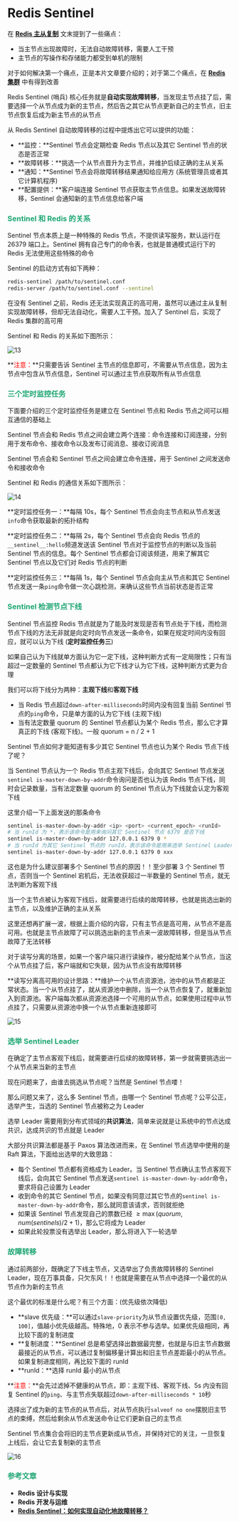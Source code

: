 # Redis Sentinel

在 **[Redis 主从复制](./Redis主从复制.html#主从复制的痛点)** 文末提到了一些痛点：

- 当主节点出现故障时，无法自动故障转移，需要人工干预
- 主节点的写操作和存储能力都受到单机的限制

对于如何解决第一个痛点，正是本片文章要介绍的；对于第二个痛点，在 **[Redis 集群](./Redis-Cluster.html)** 中有得到改善

Redis Sentinel (哨兵) 核心任务就是**自动实现故障转移**，当发现主节点挂了后，需要选择一个从节点成为新的主节点，然后告之其它从节点更新自己的主节点，旧主节点恢复后成为新主节点的从节点

从 Redis Sentinel 自动故障转移的过程中提炼出它可以提供的功能：

- **监控：**Sentinel 节点会定期检查 Redis 节点以及其它 Sentinel 节点的状态是否正常
- **故障转移：**挑选一个从节点晋升为主节点，并维护后续正确的主从关系
- **通知：**Sentinel 节点会将故障转移结果通知给应用方 (系统管理员或者其它计算机程序)
- **配置提供：**客户端连接 Sentinel 节点获取主节点信息。如果发送故障转移，Sentinel 会通知新的主节点信息给客户端

### <font color='#1FA774'>Sentinel 和 Redis 的关系</font>

Sentinel 节点本质上是一种特殊的 Redis 节点，不提供读写服务，默认运行在 26379 端口上。Sentinel 拥有自己专门的命令表，也就是普通模式运行下的 Redis 无法使用这些特殊的命令

Sentinel 的启动方式有如下两种：

```bash
redis-sentinel /path/to/sentinel.conf
redis-server /path/to/sentinel.conf --sentinel
```

在没有 Sentinel 之前，Redis 还无法实现真正的高可用，虽然可以通过主从复制实现故障转移，但却无法自动化，需要人工干预。加入了 Sentinel 后，实现了 Redis 集群的高可用

Sentinel 和 Redis 的关系如下图所示：

![13](https://cdn.jsdelivr.net/gh/LFool/new-image-hosting@master/20230420/0321411681932101n0qL2L13.svg)

**<font color='red'>注意：</font>**只需要告诉 Sentinel 主节点的信息即可，不需要从节点信息，因为主节点中包含从节点信息，Sentinel 可以通过主节点获取所有从节点信息

### <font color='#1FA774'>三个定时监控任务</font>

下面要介绍的三个定时监控任务是建立在 Sentinel 节点和 Redis 节点之间可以相互通信的基础上

Sentinel 节点会和 Redis 节点之间会建立两个连接：命令连接和订阅连接，分别用于发布命令、接收命令以及发布订阅消息、接收订阅消息

Sentinel 节点会和 Sentinel 节点之间会建立命令连接，用于 Sentinel 之间发送命令和接收命令

Sentinel 和 Redis 的通信关系如下图所示：

![14](https://cdn.jsdelivr.net/gh/LFool/new-image-hosting@master/20230420/0115311681924531vMftwb14.svg)

**定时监控任务一：**每隔 10s，每个 Sentinel 节点会向主节点和从节点发送`info`命令获取最新的拓扑结构

**定时监控任务二：**每隔 2s，每个 Sentinel 节点会向 Redis 节点的`__sentinel__:hello`频道发送该 Sentinel 节点对于监控节点的判断以及当前 Sentinel 节点的信息。每个 Sentinel 节点都会订阅该频道，用来了解其它 Sentinel 节点以及它们对 Redis 节点的判断

**定时监控任务三：**每隔 1s，每个 Sentinel 节点会向主从节点和其它 Sentinel 节点发送一条`ping`命令做一次心跳检测，来确认这些节点当前状态是否正常

### <font color='#1FA774'>Sentinel 检测节点下线</font>

Sentinel 节点监控 Redis 节点就是为了能及时发现是否有节点处于下线，而检测节点下线的方法无非就是向定时向节点发送一条命令，如果在规定时间内没有回应，就可以认为下线 (**定时监控任务三**)

如果自己认为下线就单方面认为它一定下线，这种判断方式有一定局限性；只有当超过一定数量的 Sentinel 节点都认为它下线才认为它下线，这种判断方式更为合理

我们可以将下线分为两种：**主观下线**和**客观下线**

- 当 Redis 节点超过`down-after-milliseconds`时间内没有回复当前 Sentinel 节点的`ping`命令，只是单方面的认为它下线 (主观下线)
- 当有法定数量 quorum 的 Sentinel 节点都认为某个 Redis 节点，那么它才算真正的下线 (客观下线)。一般 quorum = n / 2 + 1

Sentinel 节点如何才能知道有多少其它 Sentinel 节点也认为某个 Redis 节点下线了呢？

当 Sentinel 节点认为一个 Redis 节点主观下线后，会向其它 Sentinel 节点发送`sentinel is-master-down-by-addr`命令询问是否也认为该 Redis 节点下线，同时会记录数量，当有法定数量 quorum 的 Sentinel 节点认为下线就会认定为客观下线

这里介绍一下上面发送的那条命令

```bash
sentinel is-master-down-by-addr <ip> <port> <current_epoch> <runId>
# 当 runId 为 *，表示该命令是用来询问其它 Sentinel 节点 6379 是否下线
sentinel is-master-down-by-addr 127.0.0.1 6379 0 *
# 当 runId 为其它 Sentinel 节点的 runId，表示该命令是用来选举 Sentinel Leader
sentinel is-master-down-by-addr 127.0.0.1 6379 0 xxx
```

这也是为什么建议部署多个 Sentinel 节点的原因！！至少部署 3 个 Sentinel 节点，否则当一个 Sentinel 宕机后，无法收获超过一半数量的 Sentinel 节点，就无法判断为客观下线

当一个主节点被认为客观下线后，就需要进行后续的故障转移，也就是挑选出新的主节点，以及维护正确的主从关系

这里还想再扩展一波，根据上面介绍的内容，只有主节点是高可用，从节点不是高可用。也就是主节点故障了可以挑选出新的主节点来一波故障转移，但是当从节点故障了无法转移

对于读写分离的场景，如果一个客户端只进行读操作，被分配给某个从节点，当这个从节点挂了后，客户端就和它失联，因为从节点没有故障转移

**读写分离高可用的设计思路：**维护一个从节点资源池，池中的从节点都是正常状态。当一个从节点挂了，就从资源池中删除，当一个从节点恢复了，就重新加入到资源池。客户端每次都从资源池选择一个可用的从节点，如果使用过程中从节点挂了，只需要从资源池中换一个从节点重新连接即可

![15](https://cdn.jsdelivr.net/gh/LFool/new-image-hosting@master/20230420/0217151681928235QMQcNm15.svg)

### <font color='#1FA774'>选举 Sentinel Leader</font>

在确定了主节点客观下线后，就需要进行后续的故障转移，第一步就需要挑选出一个从节点来当新的主节点

现在问题来了，由谁去挑选从节点呢？当然是 Sentinel 节点喽！

那么问题又来了，这么多 Sentinel 节点，由哪一个 Sentinel 节点呢？公平公正，选举产生，当选的 Sentinel 节点被称之为 Leader

选举 Leader 需要用到分布式领域的**共识算法**，简单来说就是让系统中的节点达成共识，达成共识的节点就是 Leader

大部分共识算法都是基于 Paxos 算法改进而来，在 Sentinel 节点选举中使用的是 Raft 算法，下面给出选举的大致思路：

- 每个 Sentinel 节点都有资格成为 Leader。当 Sentinel 节点确认主节点客观下线后，会向其它 Sentinel 节点发送`sentinel is-master-down-by-addr`命令，要求将自己设置为 Leader
- 收到命令的其它 Sentinel 节点，如果没有同意过其它节点的`sentinel is-master-down-by-addr`命令，那么就同意该请求，否则就拒绝
- 如果该 Sentinel 节点发现自己的票数已经 $\ge \max(quorum, num(sentinels) / 2 + 1)$，那么它将成为 Leader
- 如果此轮投票没有选举出 Leader，那么将进入下一轮选举

### <font color='#1FA774'>故障转移</font>

通过前两部分，既确定了下线主节点，又选举出了负责故障转移的 Sentinel Leader，现在万事具备，只欠东风！！也就是需要在从节点中选择一个最优的从节点作为新的主节点

这个最优的标准是什么呢？有三个方面：(优先级依次降低)

- **slave 优先级：**可以通过`slave-priority`为从节点设置优先级，范围`[0, 100]`，值越小优先级越高。特殊地，0 表示不参与选举。如果优先级相同，再比较下面的复制进度
- **复制进度：**Sentinel 总是希望选择出数据最完整，也就是与旧主节点数据最接近的从节点，可以通过复制偏移量计算出和旧主节点差距最小的从节点。如果复制进度相同，再比较下面的 runId
- **runId：**选择 runId 最小的从节点

**<font color='red'>注意：</font>**会先过滤掉不健康的从节点，即：主观下线、客观下线、5s 内没有回复 Sentinel 的`ping`、与主节点失联超过`down-after-milliseconds * 10`秒

选择出了成为新的主节点的从节点后，对从节点执行`salveof no one`摆脱旧主节点的束缚，然后给剩余从节点发送命令让它们更新自己的主节点

Sentinel 节点集合会将旧的主节点更新成从节点，并保持对它的关注，一旦恢复上线后，会让它去复制新的主节点

![16](https://cdn.jsdelivr.net/gh/LFool/new-image-hosting@master/20230420/0306491681931209NbF9y116.svg)

### <font color='#1FA774'>参考文章</font>

- **Redis 设计与实现**
- **Redis 开发与运维**
- **[Redis Sentinel：如何实现自动化地故障转移？](https://www.yuque.com/snailclimb/mf2z3k/ft4h1g)**